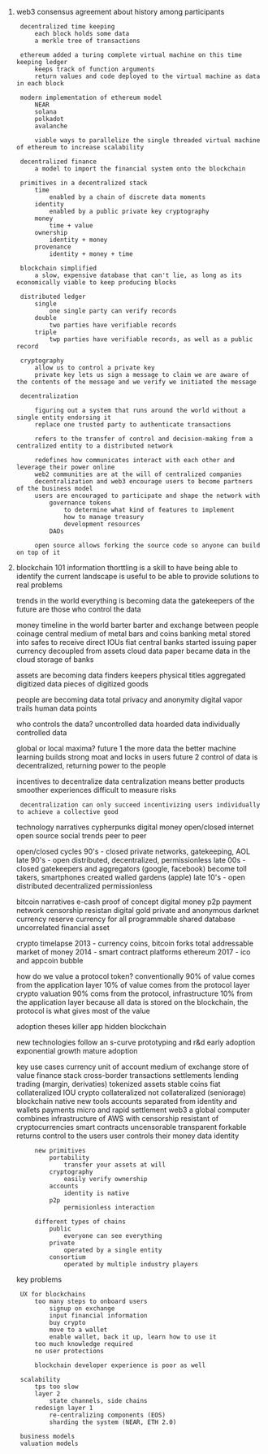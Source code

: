 1. web3
    consensus
        agreement about history among participants

        decentralized time keeping
            each block holds some data
            a merkle tree of transactions

        ethereum added a turing complete virtual machine on this time keeping ledger
            keeps track of function arguments
            return values and code deployed to the virtual machine as data in each block
        
        modern implementation of ethereum model
            NEAR
            solana
            polkadot
            avalanche

            viable ways to parallelize the single threaded virtual machine of ethereum to increase scalability
        
        decentralized finance
            a model to import the financial system onto the blockchain
        
        primitives in a decentralized stack
            time
                enabled by a chain of discrete data moments
            identity
                enabled by a public private key cryptography
            money
                time + value
            ownership
                identity + money
            provenance
                identity + money + time
        
        blockchain simplified
            a slow, expensive database that can't lie, as long as its economically viable to keep producing blocks
        
        distributed ledger
            single
                one single party can verify records
            double
                two parties have verifiable records
            triple
                twp parties have verifiable records, as well as a public record

        cryptography
            allow us to control a private key
            private key lets us sign a message to claim we are aware of the contents of the message and we verify we initiated the message
        
        decentralization

            figuring out a system that runs around the world without a single entity endorsing it
            replace one trusted party to authenticate transactions

            refers to the transfer of control and decision-making from a centralized entity to a distributed network

            redefines how communicates interact with each other and leverage their power online
            web2 communities are at the will of centralized companies 
            decentralization and web3 encourage users to become partners of the business model
            users are encouraged to participate and shape the network with
                governance tokens 
                    to determine what kind of features to implement
                    how to manage treasury
                    development resources
                DAOs
                
            open source allows forking the source code so anyone can build on top of it

2. blockchain 101
    information thorttling is a skill to have
    being able to identify the current landscape is useful to be able to provide solutions to real problems

    trends in the world
        everything is becoming data
        the gatekeepers of the future are those who control the data
    
    money timeline in the world
        barter
            barter and exchange between people
        coinage
            central medium of metal bars and coins
        banking
            metal stored into safes to receive direct IOUs 
        fiat
            central banks started issuing paper currency decoupled from assets
        cloud data
            paper became data in the cloud storage of banks 

    assets are becoming data
        finders keepers
        physical titles
        aggregated digitized data
        pieces of digitized goods

    people are becoming data
        total privacy and anonymity
        digital vapor trails
        human data points
    
    who controls the data?
        uncontrolled data
        hoarded data
        individually controlled data

    global or local maxima?
        future 1 
            the more data the better
            machine learning builds strong moat and locks in users
        future 2
            control of data is decentralized, returning power to the people

    incentives to decentralize data
        centralization means
            better products
            smoother experiences
            difficult to measure risks
        
        decentralization can only succeed incentivizing users individually to achieve a collective good
    
    technology narratives
        cypherpunks
        digital money
        open/closed internet
        open source
        social trends
        peer to peer
    
    open/closed cycles
        90's - closed private networks, gatekeeping, AOL
        late 90's - open distributed, decentralized, permissionless
        late 00s - closed gatekeepers and aggregators (google, facebook) become toll takers, smartphones created walled gardens (apple)
        late 10's - open distributed decentralized permissionless

    bitcoin narratives
        e-cash proof of concept digital money
        p2p payment network
        censorship resistan digital gold
        private and anonymous darknet currency
        reserve currency for all
        programmable shared database
        uncorrelated financial asset

    crypto timelapse
        2013 - currency coins, bitcoin forks
        total addressable market of money
        2014 - smart contract platforms ethereum
        2017 - ico and appcoin bubble

    how do we value a protocol token?
        conventionally
            90% of value comes from the application layer
            10% of value comes from the protocol layer
        crypto valuation
            90% coms from the protocol, infrastructure
            10% from the application layer
            because all data is stored on the blockchain, the protocol is what gives most of the value

    adoption theses
        killer app
        hidden blockchain

    new technologies follow an s-curve
        prototyping and r&d
        early adoption
        exponential growth
        mature adoption

    key use cases
        currency
            unit of account
            medium of exchange
            store of value
        finance stack
            cross-border transactions
            settlements
            lending
            trading (margin, derivaties)
            tokenized assets
            stable coins
                fiat collateralized IOU
                crypto collateralized
                not collateralized (seniorage)
            blockchain native new tools
                accounts separated from identity and wallets
                payments micro and rapid settlement
        web3
            a global computer combines infrastructure of AWS with censorship resistant of cryptocurrencies
            smart contracts
                uncensorable
                transparent
                forkable
            returns control to the users
                user controls their
                    money
                    data
                    identity
            
            new primitives 
                portability
                    transfer your assets at will
                cryptography
                    easily verify ownership
                accounts
                    identity is native
                p2p 
                    permisionless interaction
            
            different types of chains
                public
                    everyone can see everything
                private
                    operated by a single entity
                consortium
                    operated by multiple industry players
                
    key problems
        
        UX for blockchains
            too many steps to onboard users
                signup on exchange
                input financial information
                buy crypto
                move to a wallet
                enable wallet, back it up, learn how to use it
            too much knowledge required
            no user protections

            blockchain developer experience is poor as well

        scalability
            tps too slow
            layer 2
                state channels, side chains
            redesign layer 1
                re-centralizing components (EOS)
                sharding the system (NEAR, ETH 2.0)
        
        business models
        valuation models

            